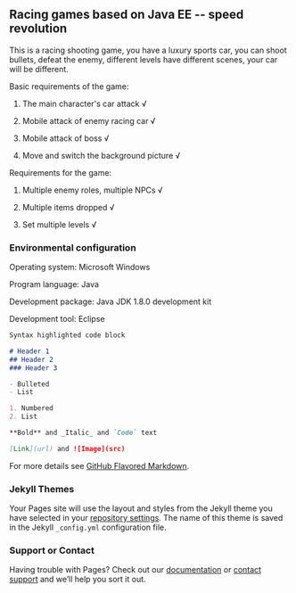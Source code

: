 ## Racing games based on Java EE -- speed revolution

This is a racing shooting game, you have a luxury sports car, you can shoot bullets, defeat the enemy, different levels have different scenes, your car will be different.

Basic requirements of the game:

1. The main character's car attack √

2. Mobile attack of enemy racing car √

3. Mobile attack of boss √

4. Move and switch the background picture √

Requirements for the game:

1. Multiple enemy roles, multiple NPCs √

2. Multiple items dropped √

3. Set multiple levels √

### Environmental configuration

Operating system: Microsoft Windows

Program language: Java

Development package: Java JDK 1.8.0 development kit

Development tool: Eclipse

```markdown
Syntax highlighted code block

# Header 1
## Header 2
### Header 3

- Bulleted
- List

1. Numbered
2. List

**Bold** and _Italic_ and `Code` text

[Link](url) and ![Image](src)
```

For more details see [GitHub Flavored Markdown](https://guides.github.com/features/mastering-markdown/).

### Jekyll Themes

Your Pages site will use the layout and styles from the Jekyll theme you have selected in your [repository settings](https://github.com/xywzhht/xywzhht.github.io/settings). The name of this theme is saved in the Jekyll `_config.yml` configuration file.

### Support or Contact

Having trouble with Pages? Check out our [documentation](https://help.github.com/categories/github-pages-basics/) or [contact support](https://github.com/contact) and we’ll help you sort it out.
